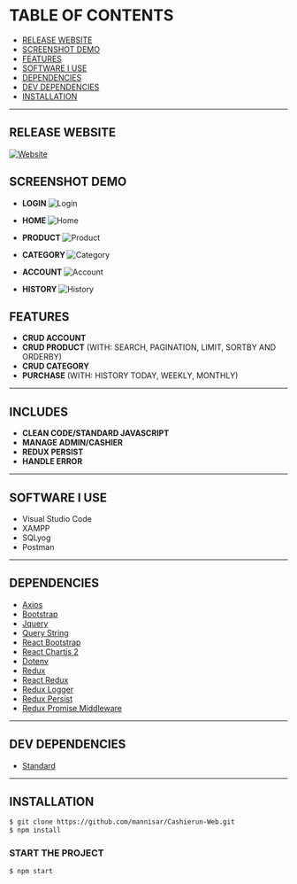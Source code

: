 # TABLE OF CONTENTS
- [RELEASE WEBSITE](#release-website)
- [SCREENSHOT DEMO](#screenshot-demo)
- [FEATURES](#FEATURES)
- [SOFTWARE I USE](#software-i-use)
- [DEPENDENCIES](#DEPENDENCIES)
- [DEV DEPENDENCIES](#dev-dependencies)
- [INSTALLATION](#INSTALLATION)
<hr>

## RELEASE WEBSITE
<a href="http://bit.ly/Cashierun-Web-Demo">
  <img alt="Website" src="https://img.shields.io/website?url=http%3A%2F%2Fbit.ly%2FCashierun-Web-Demo">
</a>

## SCREENSHOT DEMO
- <b>LOGIN </b>
![Login](https://user-images.githubusercontent.com/42530153/78211824-4655af80-74d8-11ea-837b-595ea448ffc1.jpg)

- <b> HOME </b>
![Home](https://user-images.githubusercontent.com/42530153/78211864-608f8d80-74d8-11ea-9336-0a2519708ca8.jpg)

- <b> PRODUCT </b>
![Product](https://user-images.githubusercontent.com/42530153/78211903-7e5cf280-74d8-11ea-9444-c799604adece.jpg)

- <b> CATEGORY </b>
![Category](https://user-images.githubusercontent.com/42530153/78211928-903e9580-74d8-11ea-8023-84147c5a502f.jpg)

- <b> ACCOUNT </b>
![Account](https://user-images.githubusercontent.com/42530153/78211946-a0567500-74d8-11ea-8cc7-d9a6ef1a10e9.jpg)

- <b> HISTORY </b>
![History](https://user-images.githubusercontent.com/42530153/78211961-ab110a00-74d8-11ea-810e-2588002c531d.jpg)

## FEATURES
- <b>CRUD ACCOUNT</b>
- <b>CRUD PRODUCT</b> (WITH: SEARCH, PAGINATION, LIMIT, SORTBY AND ORDERBY)
- <b>CRUD CATEGORY</b>
- <b>PURCHASE</b> (WITH: HISTORY TODAY, WEEKLY, MONTHLY)
<hr>

## INCLUDES
- <b>CLEAN CODE/STANDARD JAVASCRIPT</b>
- <b>MANAGE ADMIN/CASHIER</b>
- <b>REDUX PERSIST</b>
- <b>HANDLE ERROR</b>
<hr>

## SOFTWARE I USE
- Visual Studio Code
- XAMPP
- SQLyog
- Postman
<hr>

## DEPENDENCIES
* [Axios](https://nodejs.org/en/)
* [Bootstrap](http://bootstrap.com/)
* [Jquery](https://www.npmjs.com/package/jquery)
* [Query String](https://www.npmjs.com/package/query-string)
* [React Bootstrap](https://www.npmjs.com/package/react-bootstrap)
* [React Chartjs 2](https://www.npmjs.com/package/react-chartjs-2)
* [Dotenv](https://www.npmjs.com/package/dotenv)
* [Redux](https://www.npmjs.com/package/redux)
* [React Redux](https://www.npmjs.com/package/react-redux)
* [Redux Logger](https://www.npmjs.com/package/redux-logger)
* [Redux Persist](https://www.npmjs.com/package/redux-persist)
* [Redux Promise Middleware](https://www.npmjs.com/package/redux-promise-middleware)
<hr>

## DEV DEPENDENCIES
* [Standard](https://www.npmjs.com/package/standard)
<hr>

## INSTALLATION
```bash
$ git clone https://github.com/mannisar/Cashierun-Web.git
$ npm install
```

### START THE PROJECT
```bash
$ npm start
```

